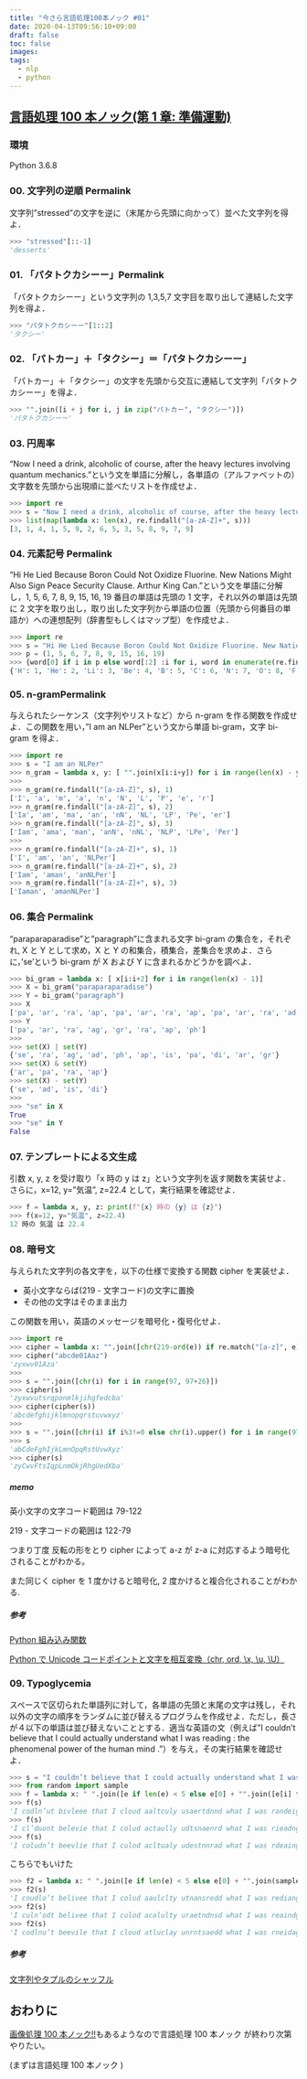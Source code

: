 ```yaml
---
title: "今さら言語処理100本ノック #01"
date: 2020-04-13T09:56:10+09:00
draft: false
toc: false
images:
tags:
  - nlp
  - python
---
```


## [言語処理 100 本ノック(第 1 章: 準備運動)](https://nlp100.github.io/ja/ch01.html)

### 環境

Python 3.6.8

### 00. 文字列の逆順 Permalink

文字列”stressed”の文字を逆に（末尾から先頭に向かって）並べた文字列を得よ．

```python
>>> "stressed"[::-1]
'desserts'
```

### 01. 「パタトクカシーー」Permalink

「パタトクカシーー」という文字列の 1,3,5,7 文字目を取り出して連結した文字列を得よ．

```python
>>> "パタトクカシーー"[1::2]
'タクシー'
```

### 02. 「パトカー」＋「タクシー」＝「パタトクカシーー」

「パトカー」＋「タクシー」の文字を先頭から交互に連結して文字列「パタトクカシーー」を得よ．

```python
>>> "".join([i + j for i, j in zip("パトカー", "タクシー")])
'パタトクカシーー'
```

### 03. 円周率

“Now I need a drink, alcoholic of course, after the heavy lectures involving quantum mechanics.”という文を単語に分解し，各単語の（アルファベットの）文字数を先頭から出現順に並べたリストを作成せよ．

```python
>>> import re
>>> s = "Now I need a drink, alcoholic of course, after the heavy lectures involving quantum mechanics."
>>> list(map(lambda x: len(x), re.findall("[a-zA-Z]+", s)))
[3, 1, 4, 1, 5, 9, 2, 6, 5, 3, 5, 8, 9, 7, 9]
```

### 04. 元素記号 Permalink

“Hi He Lied Because Boron Could Not Oxidize Fluorine. New Nations Might Also Sign Peace Security Clause. Arthur King Can.”という文を単語に分解し，1, 5, 6, 7, 8, 9, 15, 16, 19 番目の単語は先頭の 1 文字，それ以外の単語は先頭に 2 文字を取り出し，取り出した文字列から単語の位置（先頭から何番目の単語か）への連想配列（辞書型もしくはマップ型）を作成せよ．

```python
>>> import re
>>> s = "Hi He Lied Because Boron Could Not Oxidize Fluorine. New Nations Might Also Sign Peace Security Clause. Arthur King Can."
>>> p = (1, 5, 6, 7, 8, 9, 15, 16, 19)
>>> {word[0] if i in p else word[:2] :i for i, word in enumerate(re.findall("[a-zA-Z]+", s), start=1)}
{'H': 1, 'He': 2, 'Li': 3, 'Be': 4, 'B': 5, 'C': 6, 'N': 7, 'O': 8, 'F': 9, 'Ne': 10, 'Na': 11, 'Mi': 12, 'Al': 13, 'Si': 14, 'P': 15, 'S': 16, 'Cl': 17, 'Ar': 18, 'K': 19, 'Ca': 20}
```

### 05. n-gramPermalink

与えられたシーケンス（文字列やリストなど）から n-gram を作る関数を作成せよ．この関数を用い，”I am an NLPer”という文から単語 bi-gram，文字 bi-gram を得よ．

```python
>>> import re
>>> s = "I am an NLPer"
>>> n_gram = lambda x, y: [ "".join(x[i:i+y]) for i in range(len(x) - y + 1) ]
>>>
>>> n_gram(re.findall("[a-zA-Z]", s), 1)
['I', 'a', 'm', 'a', 'n', 'N', 'L', 'P', 'e', 'r']
>>> n_gram(re.findall("[a-zA-Z]", s), 2)
['Ia', 'am', 'ma', 'an', 'nN', 'NL', 'LP', 'Pe', 'er']
>>> n_gram(re.findall("[a-zA-Z]", s), 3)
['Iam', 'ama', 'man', 'anN', 'nNL', 'NLP', 'LPe', 'Per']
>>>
>>> n_gram(re.findall("[a-zA-Z]+", s), 1)
['I', 'am', 'an', 'NLPer']
>>> n_gram(re.findall("[a-zA-Z]+", s), 2)
['Iam', 'aman', 'anNLPer']
>>> n_gram(re.findall("[a-zA-Z]+", s), 3)
['Iaman', 'amanNLPer']
```

### 06. 集合 Permalink

“paraparaparadise”と”paragraph”に含まれる文字 bi-gram の集合を，それぞれ, X と Y として求め，X と Y の和集合，積集合，差集合を求めよ．さらに，’se’という bi-gram が X および Y に含まれるかどうかを調べよ．

```python
>>> bi_gram = lambda x: [ x[i:i+2] for i in range(len(x) - 1)]
>>> X = bi_gram("paraparaparadise")
>>> Y = bi_gram("paragraph")
>>> X
['pa', 'ar', 'ra', 'ap', 'pa', 'ar', 'ra', 'ap', 'pa', 'ar', 'ra', 'ad', 'di', 'is', 'se']
>>> Y
['pa', 'ar', 'ra', 'ag', 'gr', 'ra', 'ap', 'ph']
>>>
>>> set(X) | set(Y)
{'se', 'ra', 'ag', 'ad', 'ph', 'ap', 'is', 'pa', 'di', 'ar', 'gr'}
>>> set(X) & set(Y)
{'ar', 'pa', 'ra', 'ap'}
>>> set(X) - set(Y)
{'se', 'ad', 'is', 'di'}
>>>
>>> "se" in X
True
>>> "se" in Y
False
```

### 07. テンプレートによる文生成

引数 x, y, z を受け取り「x 時の y は z」という文字列を返す関数を実装せよ．さらに，x=12, y=”気温”, z=22.4 として，実行結果を確認せよ．

```python
>>> f = lambda x, y, z: print(f"{x} 時の {y} は {z}")
>>> f(x=12, y="気温", z=22.4)
12 時の 気温 は 22.4
```

### 08. 暗号文

与えられた文字列の各文字を，以下の仕様で変換する関数 cipher を実装せよ．

- 英小文字ならば(219 - 文字コード)の文字に置換
- その他の文字はそのまま出力

この関数を用い，英語のメッセージを暗号化・復号化せよ．

```python
>>> import re
>>> cipher = lambda x: "".join([chr(219-ord(e)) if re.match("[a-z]", e) else e for e in x])
>>> cipher("abcde01Aaz")
'zyxwv01Aza'
>>>
>>> s = "".join([chr(i) for i in range(97, 97+26)])
>>> cipher(s)
'zyxwvutsrqponmlkjihgfedcba'
>>> cipher(cipher(s))
'abcdefghijklmnopqrstuvwxyz'
>>>
>>> s = "".join([chr(i) if i%3!=0 else chr(i).upper() for i in range(97, 97+26)])
>>> s
'abCdeFghIjkLmnOpqRstUvwXyz'
>>> cipher(s)
'zyCwvFtsIqpLnmOkjRhgUedXba'
```

##### memo

英小文字の文字コード範囲は 79-122

219 - 文字コードの範囲は 122-79

つまり丁度 反転の形をとり cipher によって a-z が z-a に対応するよう暗号化されることがわかる。

また同じく cipher を 1 度かけると暗号化, 2 度かけると複合化されることがわかる.

##### 参考

[Python 組み込み関数](https://docs.python.org/ja/3/library/functions.html#ord)

[Python で Unicode コードポイントと文字を相互変換（chr, ord, \x, \u, \U）](https://note.nkmk.me/python-chr-ord-unicode-code-point/)

### 09. Typoglycemia

スペースで区切られた単語列に対して，各単語の先頭と末尾の文字は残し，それ以外の文字の順序をランダムに並び替えるプログラムを作成せよ．ただし，長さが４以下の単語は並び替えないこととする．適当な英語の文（例えば”I couldn’t believe that I could actually understand what I was reading : the phenomenal power of the human mind .”）を与え，その実行結果を確認せよ．

```python
>>> s = "I couldn’t believe that I could actually understand what I was reading : the phenomenal power of the human mind ."
>>> from random import sample
>>> f = lambda x: " ".join([e if len(e) < 5 else e[0] + "".join([e[i] for i in sample(range(1, len(e)-1), len(e)-2)]) + e[-1] for e in x.split()])
>>> f(s)
'I codln’ut bivleee that I cloud aaltculy usaertdnnd what I was randeig : the pnnmeoahel peowr of the hmuan mind .'
>>> f(s)
'I cl’duont belevie that I colud actaully udtsnaenrd what I was rieadng : the pmnehoeanl pewor of the huamn mind .'
>>> f(s)
'I coludn’t beevlie that I culod acltualy udestnnrad what I was rdeaing : the pnmoneehal power of the hmaun mind .'
```

こちらでもいけた

```python
>>> f2 = lambda x: " ".join([e if len(e) < 5 else e[0] + "".join(sample(e[1:-1], len(e[1:-1]))) + e[-1] for e in x.split()])
>>> f2(s)
'I cnudlo’t belivee that I colud aaulclty utnansredd what I was rediang : the pahemnneol peowr of the hamun mind .'
>>> f2(s)
'I culn’odt belivee that I culod acalulty uraetndnsd what I was reaindg : the pennoeamhl peowr of the haumn mind .'
>>> f2(s)
'I codlnu’t beevile that I cloud atluclay unrntsaedd what I was rneidag : the paeehnomnl peowr of the hmaun mind .'
```

##### 参考

[文字列やタプルのシャッフル](https://note.nkmk.me/python-random-shuffle/#_1)

## おわりに

[画像処理 100 本ノック!!](https://github.com/yoyoyo-yo/Gasyori100knock)もあるようなので言語処理 100 本ノック が終わり次第やりたい。

(まずは言語処理 100 本ノック )
